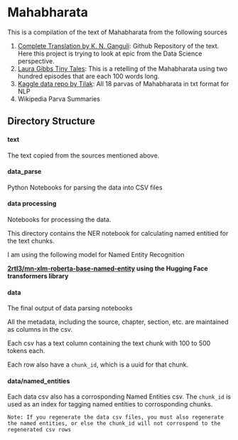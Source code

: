# Mahabharata
This is a compilation of the text of Mahabharata from the following sources

1. [Complete Translation by K. N. Ganguli](https://github.com/kunjee17/mahabharata/tree/master): Github Repository of the text. Here this project is trying to look at epic from the Data Science perspective.
2. [Laura Gibbs Tiny Tales]("https://microfables.blogspot.com/2020/11/tiny-tales-from-mahabharata.html"): This is a retelling of the Mahabharata using two hundred episodes that are each 100 words long. 
3. [Kaggle data repo by Tilak]("https://www.kaggle.com/datasets/tilakd/mahabharata"): All 18 parvas of Mahabharata in txt format for NLP
4. Wikipedia Parva Summaries

## Directory Structure

#### text
The text copied from the sources mentioned above. 

#### data_parse
Python Notebooks for parsing the data into CSV files 

#### data processing
Notebooks for processing the data. 

This directory contains the NER notebook for calculating named entitied for the text chunks.

I am using the following model for Named Entity Recognition

**[2rtl3/mn-xlm-roberta-base-named-entity](https://huggingface.co/2rtl3/mn-xlm-roberta-base-named-entity) using the Hugging Face transformers library**


#### data
The final output of data parsing notebooks

All the metadata, including the source, chapter, section, etc. are maintained as columns in the csv. 

Each csv has a text column containing the text chunk with 100 to 500 tokens each. 

Each row also have a `chunk_id`, which is a uuid for that chunk. 

#### data/named_entities

Each data csv also has a corrosponding Named Entities csv. The `chunk_id` is used as an index for tagging named entities to corrosponding chunks.


    Note: If you regenerate the data csv files, you must also regenerate the named entities, or else the chunk_id will not corrospond to the regenerated csv rows


